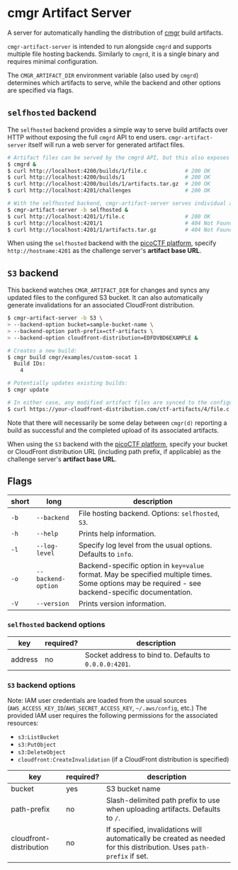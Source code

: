 # cmgr Artifact Server

A server for automatically handling the distribution of
[cmgr](https://github.com/ArmyCyberInstitute/cmgr) build artifacts.

`cmgr-artifact-server` is intended to run alongside `cmgrd` and supports multiple file hosting
backends. Similarly to `cmgrd`, it is a single binary and requires minimal configuration.

The `CMGR_ARTIFACT_DIR` environment variable (also used by `cmgrd`) determines which artifacts to
serve, while the backend and other options are specified via flags.

## `selfhosted` backend

The `selfhosted` backend provides a simple way to serve build artifacts over HTTP without exposing
the full `cmgrd` API to end users. `cmgr-artifact-server` itself will run a web server for generated
artifact files.

```bash
# Artifact files can be served by the cmgrd API, but this also exposes other endpoints:
$ cmgrd &
$ curl http://localhost:4200/builds/1/file.c            # 200 OK
$ curl http://localhost:4200/builds/1                   # 200 OK
$ curl http://localhost:4200/builds/1/artifacts.tar.gz  # 200 OK
$ curl http://localhost:4201/challenges                 # 200 OK

# With the selfhosted backend, cmgr-artifact-server serves individual artifact files only:
$ cmgr-artifact-server -b selfhosted &
$ curl http://localhost:4201/1/file.c                   # 200 OK
$ curl http://localhost:4201/1                          # 404 Not Found
$ curl http://localhost:4201/1/artifacts.tar.gz         # 404 Not Found
```

When using the `selfhosted` backend with the [picoCTF
platform](https://github.com/picoCTF/platform), specify `http://hostname:4201` as the challenge
server's **artifact base URL**.

## `S3` backend

This backend watches `CMGR_ARTIFACT_DIR` for changes and syncs any updated files to the configured
S3 bucket. It can also automatically generate invalidations for an associated CloudFront
distribution.

```bash
$ cmgr-artifact-server -b S3 \
> --backend-option bucket=sample-bucket-name \
> --backend-option path-prefix=ctf-artifacts \
> --backend-option cloudfront-distribution=EDFDVBD6EXAMPLE &

# Creates a new build:
$ cmgr build cmgr/examples/custom-socat 1
  Build IDs:
    4

# Potentially updates existing builds:
$ cmgr update

# In either case, any modified artifact files are synced to the configured cloud storage provider:
$ curl https://your-cloudfront-distribution.com/ctf-artifacts/4/file.c  # 200 OK
```

Note that there will necessarily be some delay between `cmgr(d)` reporting a build as successful and
the completed upload of its associated artifacts.

When using the `S3` backend with the [picoCTF platform](https://github.com/picoCTF/platform),
specify your bucket or CloudFront distribution URL (including path prefix, if applicable) as the
challenge server's **artifact base URL**.

## Flags

| short | long | description |
| --- | --- | --- |
| `-b` | `--backend` | File hosting backend. Options: `selfhosted`, `S3`. |
| `-h` | `--help` | Prints help information. |
| `-l` | `--log-level` | Specify log level from the usual options. Defaults to `info`. |
| `-o` | `--backend-option` | Backend-specific option in `key=value` format. May be specified multiple times. Some options may be required - see backend-specific documentation. |
| `-V` | `--version` | Prints version information. |

### `selfhosted` backend options

| key | required? | description |
| --- | --- | --- |
| address | no | Socket address to bind to. Defaults to `0.0.0.0:4201`. |

### `S3` backend options

Note: IAM user credentials are loaded from the usual sources
(`AWS_ACCESS_KEY_ID`/`AWS_SECRET_ACCESS_KEY`, `~/.aws/config`, etc.) The provided IAM user requires
the following permissions for the associated resources:

- `s3:ListBucket`
- `s3:PutObject`
- `s3:DeleteObject`
- `cloudfront:CreateInvalidation` (if a CloudFront distribution is specified)

| key | required? | description |
| --- | --- | --- |
| bucket | yes | S3 bucket name |
| path-prefix | no | Slash-delimited path prefix to use when uploading artifacts. Defaults to `/`. |
| cloudfront-distribution | no | If specified, invalidations will automatically be created as needed for this distribution. Uses `path-prefix` if set. |

